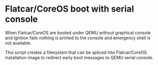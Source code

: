 # Flatcar/CoreOS boot with serial console

When Flatcar/CoreOS are booted under QEMU without graphical console and Ignition
fails nothing is printed to the console and emergency shell is not available.

This script creates a filesystem that can be spliced into Flatcar/CoreOS
installation image to redirect early boot messages to QEMU serial console.
